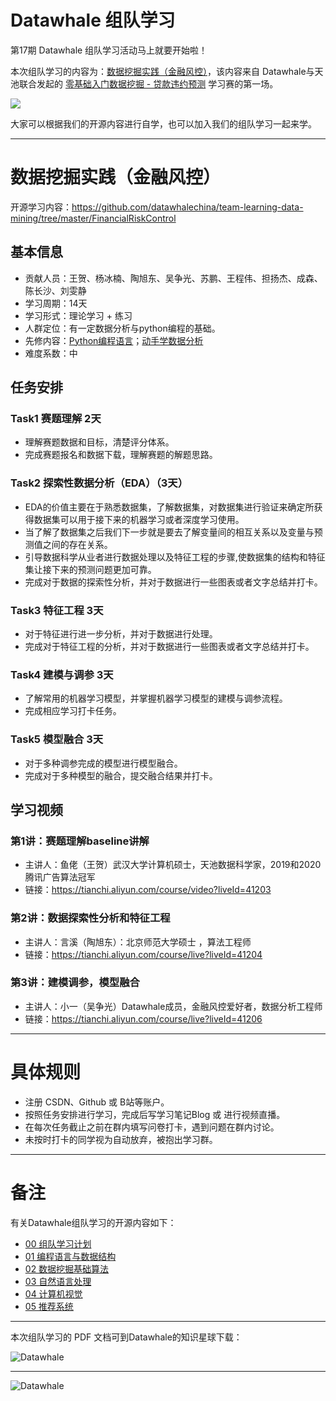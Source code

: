 ﻿
# Datawhale 组队学习



第17期 Datawhale 组队学习活动马上就要开始啦！

本次组队学习的内容为：[数据挖掘实践（金融风控）](https://github.com/datawhalechina/team-learning-data-mining/tree/master/FinancialRiskControl)，该内容来自 Datawhale与天池联合发起的 [零基础入门数据挖掘 - 贷款违约预测](https://tianchi.aliyun.com/competition/entrance/531830/introduction) 学习赛的第一场。

![](https://img-blog.csdnimg.cn/20200907140357613.png)


大家可以根据我们的开源内容进行自学，也可以加入我们的组队学习一起来学。

---
# 数据挖掘实践（金融风控）

开源学习内容：https://github.com/datawhalechina/team-learning-data-mining/tree/master/FinancialRiskControl

## 基本信息
- 贡献人员：王贺、杨冰楠、陶旭东、吴争光、苏鹏、王程伟、担扬杰、成森、陈长沙、刘雯静
- 学习周期：14天
- 学习形式：理论学习 + 练习
- 人群定位：有一定数据分析与python编程的基础。
- 先修内容：[Python编程语言](https://github.com/datawhalechina/team-learning-program/tree/master/PythonLanguage)；[动手学数据分析](https://github.com/datawhalechina/hands-on-data-analysis)
- 难度系数：中

## 任务安排

### Task1 赛题理解 2天

- 理解赛题数据和目标，清楚评分体系。
- 完成赛题报名和数据下载，理解赛题的解题思路。




### Task2 探索性数据分析（EDA）（3天）

- EDA的价值主要在于熟悉数据集，了解数据集，对数据集进行验证来确定所获得数据集可以用于接下来的机器学习或者深度学习使用。
- 当了解了数据集之后我们下一步就是要去了解变量间的相互关系以及变量与预测值之间的存在关系。
- 引导数据科学从业者进行数据处理以及特征工程的步骤,使数据集的结构和特征集让接下来的预测问题更加可靠。
- 完成对于数据的探索性分析，并对于数据进行一些图表或者文字总结并打卡。

### Task3 特征工程 3天

- 对于特征进行进一步分析，并对于数据进行处理。
- 完成对于特征工程的分析，并对于数据进行一些图表或者文字总结并打卡。

### Task4 建模与调参 3天

- 了解常用的机器学习模型，并掌握机器学习模型的建模与调参流程。
- 完成相应学习打卡任务。

### Task5 模型融合 3天

- 对于多种调参完成的模型进行模型融合。
- 完成对于多种模型的融合，提交融合结果并打卡。

## 学习视频

### 第1讲：赛题理解baseline讲解
- 主讲人：鱼佬（王贺）武汉大学计算机硕士，天池数据科学家，2019和2020腾讯广告算法冠军
- 链接：https://tianchi.aliyun.com/course/video?liveId=41203

### 第2讲：数据探索性分析和特征工程
- 主讲人：言溪（陶旭东）：北京师范大学硕士 ，算法工程师
- 链接：https://tianchi.aliyun.com/course/live?liveId=41204

### 第3讲：建模调参，模型融合
- 主讲人：小一（吴争光）Datawhale成员，金融风控爱好者，数据分析工程师
- 链接：https://tianchi.aliyun.com/course/live?liveId=41206

---
# 具体规则
- 注册 CSDN、Github 或 B站等账户。
- 按照任务安排进行学习，完成后写学习笔记Blog 或 进行视频直播。
- 在每次任务截止之前在群内填写问卷打卡，遇到问题在群内讨论。
- 未按时打卡的同学视为自动放弃，被抱出学习群。



---
# 备注

有关Datawhale组队学习的开源内容如下：

- [00 组队学习计划](https://github.com/datawhalechina/team-learning)
- [01 编程语言与数据结构](https://github.com/datawhalechina/team-learning-program)
- [02 数据挖掘基础算法](https://github.com/datawhalechina/team-learning-data-mining)
- [03 自然语言处理](https://github.com/datawhalechina/team-learning-nlp)
- [04 计算机视觉](https://github.com/datawhalechina/team-learning-cv)
- [05 推荐系统](https://github.com/datawhalechina/team-learning-rs)



---
本次组队学习的 PDF 文档可到Datawhale的知识星球下载：

![Datawhale](https://img-blog.csdnimg.cn/2020072621074658.png)


---
![Datawhale](https://img-blog.csdnimg.cn/20200726211045814.png)